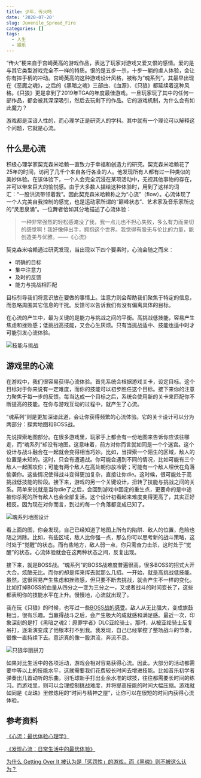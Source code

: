 ```yaml
---
title: 少年，传火吗
date: '2020-07-20'
slug: Juvenile_Spread_Fire
categories: []
tags:
  - 人生
  - 娱乐
---
```


“传火”梗来自于宫崎英高的游戏作品，表达了玩家对游戏又爱又恨的感情。爱的是与其它类型游戏完全不一样的特质。恨的是五步一杀，十步一躺的虐人体验，会让你有摔手柄的冲动。宫崎英高的这种游戏设计风格，被称为“魂系列”。其最早出现在《恶魔之魂》，之后的《黑暗之魂》三部曲、《血源》、《只狼》都延续着这种风格。《只狼》更是拿到了2019年TGA的年度最佳游戏。一旦玩家玩了其中的任何一部作品，都会被其深深吸引，然后去玩剩下的作品。它的游戏机制，为什么会有如此魔力？

游戏都是深谙人性的，而心理学正是研究人的学科。其中就有一个理论可以解释这个问题，它就是心流。

## 什么是心流

积极心理学家契克森米哈赖一直致力于幸福和创造力的研究。契克森米哈赖花了25年的时间，访问了几千个来自各行各业的人。他发现所有人都有过一种类似的美妙体验。在该体验下，一个人会完全沉浸在某项活动中，无视其他事物的存在，并可以带来巨大的愉悦感。由于大多数人描绘这种体验时，用到了这样的词汇：“一股洪流带领着我”。因此契克森米哈赖称之为“心流”（flow）。心流体现了一个人完美自我控制的感觉，也是运动家所谓的“巅峰状态”、艺术家及音乐家所说的“灵思泉涌”。一位舞者恰如其分地描述了心流体验：

> 一种非常强烈的轻松感淹没了我，我一点儿也不担心失败，多么有力而亲切的感觉啊！我好像伸出手，拥抱这个世界。我觉得有股无与伦比的力量，能创造美与优雅。——《心流》

契克森米哈赖通过研究发现，当出现以下四个要素时，心流会随之而来：

* 明确的目标
* 集中注意力
* 及时的反馈
* 能力与挑战相匹配

目标引导我们将意识放在要做的事情上。注意力则会帮助我们聚焦于特定的信息，而忽略周围其它信息的干扰。反馈可以告诉我们有没有偏离具体的目标。

在心流的产生中，最为关键的是能力与挑战之间的平衡。高挑战低技能，容易产生焦虑和挫败感；低挑战高技能，又会心生厌烦。只有当挑战适中、技能也适中时才可能引发心流体验。

![技能与挑战](https://i.loli.net/2020/07/20/8IiXMbZgn6ElSVs.png)

## 游戏里的心流

在游戏中，我们很容易获得心流体验。首先系统会根据游戏关卡，设定目标。这个目标对于你来说有一定难度，而你的技能可以初步胜任这个目标。接下来你的注意力聚焦于每一步的反馈。每当达成一个目标之后，系统会使用新的关卡来匹配你不断提高的技能。在你与游戏互动的过程中，就产生了心流。

“魂系列”则是更加深谙此道，会让你获得频繁的心流体验。它的关卡设计可以分为两部分：探索地图和BOSS战。

先说探索地图部分。在很多游戏里，玩家手上都会有一份地图来告诉你应该往哪走，而“魂系列”却没有地图。这意味着，前方对你而言就如同是一个个迷宫。这个设计与战斗融合在一起就会变得相当巧妙。比如，当探索一个陌生的区域，敌人的位置是未知的。这时，只会有遭遇战。你可能会遇到不同的情况，比如可能有三个敌人一起围攻你；可能有两个敌人在高处朝你放冷箭；可能有一个敌人埋伏在角落偷袭你。这些情况使得战斗变得更加复杂，直接让你die。这时候，很可能处于高挑战低技能的阶段。接下来，游戏的另一个关键设计，扭转了技能与挑战之间的关系。简单来说就是当你die了之后，会回到游戏中固定的重生点，更要命的是中途被你杀死的所有敌人也会全部复活。这个设计初看起来难度变得更高了，其实正好相反。因为现在对你而言，到过的每一个角落都变成已知了。

![魂系列地图设计](https://i.loli.net/2020/10/19/sqjuQxo5LvE8D4b.jpg)

看上面的图，你会发现，自己已经知道了地图上所有的陷阱、敌人的位置，危险也随之消除。比如，有些区域，敌人比你强一点，那么你可以思考新的战斗策略，这时处于“觉醒”的状态。而有些地方，敌人弱一点，你只需奋力击杀，这时处于“觉醒”的状态。心流体验就会在这两种状态之间，反复出现。

接下来，就是BOSS战。“魂系列”的BOSS战难度普遍很高，很多BOSS的招式大开大合，炫酷无比。而你的却是挥来挥去就那么几招。一开始，就是高挑战低技能。虽然，这很容易产生焦虑和挫败感，但只要不断去挑战，就会产生不一样的变化。比如打掉BOSS的血量从四分之一变为三分之一，又或者战斗的时间变长了，这些都表明你的技能水平在上升。慢慢地，心流就出现了。

我在玩《只狼》的时候，也写过一些[BOSS战的感受](https://www.wuxiaoda.cn/post/impression_of_playing_sekiro/)。敌人从无比强大，变成旗鼓相当，很有乐趣。当赢得战斗之后，会产生极大的成就感和满足感。最近一次，印象深刻的是打《黑暗之魂2：原罪学者》DLC亚纶骑士。那时，从被亚纶骑士反复吊打，逐渐演变成了他根本打不到我。我发现，自己已经掌控了整场战斗的节奏，很像一直持续下去。意识真的像一股洪流，奔流不息。

![只狼华丽拼刀](https://i.loli.net/2020/10/19/ZzbWIDjuogday2L.gif)

如果对比生活中的各项活动，游戏会相对容易获得心流。因此，大部分的活动都需要中等以上的技能水平，这就需要我们花费较长时间去增进技能。比如音乐初学者弹奏出几首动听的乐曲，羽毛球新手打出业余水准的球技，往往都需要长时间的练习。而游戏里，则可以合理控制挑战难度，并将提高技能的时间大幅压缩。游戏就如同是《龙珠》里修炼用的“时间与精神之屋”，让你可以在很短的时间内获得心流体验。

## 参考资料

[《心流：最优体验心理学》](https://book.douban.com/subject/27186106/)

[《发现心流：日常生活中的最优体验》](https://book.douban.com/subject/27619988/)

[为什么 Getting Over It 被认为是「惩罚性」的游戏，而《黑魂》则不被这么认为？](https://www.zhihu.com/question/276120763/answer/388966171)



